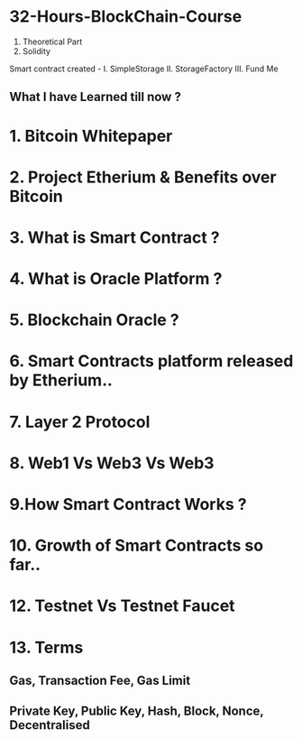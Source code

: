 # 32-Hours-BlockChain-Course
1. Theoretical Part 
2. Solidity

Smart contract created - 
I. SimpleStorage
II. StorageFactory
III. Fund Me 

## What I have Learned till now ? ##
# 1. Bitcoin Whitepaper #
# 2. Project Etherium & Benefits over Bitcoin #
# 3. What is Smart Contract ? #
# 4. What is Oracle Platform ? #
# 5. Blockchain Oracle ? #
# 6. Smart Contracts platform released by Etherium.. #
# 7. Layer 2 Protocol #
# 8. Web1 Vs Web3 Vs Web3 #
# 9.How Smart Contract Works ? #
# 10. Growth of Smart Contracts so far.. #
# 12. Testnet Vs Testnet Faucet #
# 13. Terms #
## Gas, Transaction Fee, Gas Limit ##
## Private Key, Public Key, Hash, Block, Nonce, Decentralised ##


